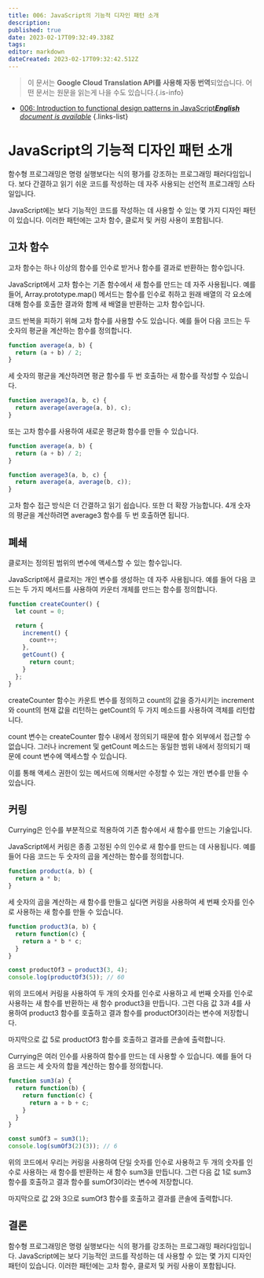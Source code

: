 ```yaml
---
title: 006: JavaScript의 기능적 디자인 패턴 소개
description: 
published: true
date: 2023-02-17T09:32:49.338Z
tags: 
editor: markdown
dateCreated: 2023-02-17T09:32:42.512Z
---
```


> 이 문서는 **Google Cloud Translation API를 사용해 자동 번역**되었습니다.
어떤 문서는 원문을 읽는게 나을 수도 있습니다.{.is-info}



- [006: Introduction to functional design patterns in JavaScript***English** document is available*](/en/Knowledge-base/Functional_JavaScript/Learning/006-introduction-to-functional-design-patterns-in-javascript)
{.links-list}


# JavaScript의 기능적 디자인 패턴 소개

함수형 프로그래밍은 명령 실행보다는 식의 평가를 강조하는 프로그래밍 패러다임입니다. 보다 간결하고 읽기 쉬운 코드를 작성하는 데 자주 사용되는 선언적 프로그래밍 스타일입니다.

JavaScript에는 보다 기능적인 코드를 작성하는 데 사용할 수 있는 몇 가지 디자인 패턴이 있습니다. 이러한 패턴에는 고차 함수, 클로저 및 커링 사용이 포함됩니다.

## 고차 함수

고차 함수는 하나 이상의 함수를 인수로 받거나 함수를 결과로 반환하는 함수입니다.

JavaScript에서 고차 함수는 기존 함수에서 새 함수를 만드는 데 자주 사용됩니다. 예를 들어, Array.prototype.map() 메서드는 함수를 인수로 취하고 원래 배열의 각 요소에 대해 함수를 호출한 결과와 함께 새 배열을 반환하는 고차 함수입니다.

 코드 반복을 피하기 위해 고차 함수를 사용할 수도 있습니다. 예를 들어 다음 코드는 두 숫자의 평균을 계산하는 함수를 정의합니다.

```javascript
function average(a, b) {
  return (a + b) / 2;
}
```

세 숫자의 평균을 계산하려면 평균 함수를 두 번 호출하는 새 함수를 작성할 수 있습니다.

```javascript
function average3(a, b, c) {
  return average(average(a, b), c);
}
```

또는 고차 함수를 사용하여 새로운 평균화 함수를 만들 수 있습니다.

```javascript
function average(a, b) {
  return (a + b) / 2;
}

function average3(a, b, c) {
  return average(a, average(b, c));
}
```

고차 함수 접근 방식은 더 간결하고 읽기 쉽습니다. 또한 더 확장 가능합니다. 4개 숫자의 평균을 계산하려면 average3 함수를 두 번 호출하면 됩니다.

## 폐쇄

클로저는 정의된 범위의 변수에 액세스할 수 있는 함수입니다.

JavaScript에서 클로저는 개인 변수를 생성하는 데 자주 사용됩니다. 예를 들어 다음 코드는 두 가지 메서드를 사용하여 카운터 개체를 만드는 함수를 정의합니다.

```javascript
function createCounter() {
  let count = 0;

  return {
    increment() {
      count++;
    },
    getCount() {
      return count;
    }
  };
}
```

createCounter 함수는 카운트 변수를 정의하고 count의 값을 증가시키는 increment와 count의 현재 값을 리턴하는 getCount의 두 가지 메소드를 사용하여 객체를 리턴합니다.

count 변수는 createCounter 함수 내에서 정의되기 때문에 함수 외부에서 접근할 수 없습니다. 그러나 increment 및 getCount 메소드는 동일한 범위 내에서 정의되기 때문에 count 변수에 액세스할 수 있습니다.

이를 통해 액세스 권한이 있는 메서드에 의해서만 수정할 수 있는 개인 변수를 만들 수 있습니다.

## 커링

Currying은 인수를 부분적으로 적용하여 기존 함수에서 새 함수를 만드는 기술입니다.

JavaScript에서 커링은 종종 고정된 수의 인수로 새 함수를 만드는 데 사용됩니다. 예를 들어 다음 코드는 두 숫자의 곱을 계산하는 함수를 정의합니다.

```javascript
function product(a, b) {
  return a * b;
}
```

세 숫자의 곱을 계산하는 새 함수를 만들고 싶다면 커링을 사용하여 세 번째 숫자를 인수로 사용하는 새 함수를 만들 수 있습니다.

```javascript
function product3(a, b) {
  return function(c) {
    return a * b * c;
  }
}

const productOf3 = product3(3, 4);
console.log(productOf3(5)); // 60
```

위의 코드에서 커링을 사용하여 두 개의 숫자를 인수로 사용하고 세 번째 숫자를 인수로 사용하는 새 함수를 반환하는 새 함수 product3을 만듭니다. 그런 다음 값 3과 4를 사용하여 product3 함수를 호출하고 결과 함수를 productOf3이라는 변수에 저장합니다.

마지막으로 값 5로 productOf3 함수를 호출하고 결과를 콘솔에 출력합니다.

 Currying은 여러 인수를 사용하여 함수를 만드는 데 사용할 수 있습니다. 예를 들어 다음 코드는 세 숫자의 합을 계산하는 함수를 정의합니다.

```javascript
function sum3(a) {
  return function(b) {
    return function(c) {
      return a + b + c;
    }
  }
}

const sumOf3 = sum3(1);
console.log(sumOf3(2)(3)); // 6
```

위의 코드에서 우리는 커링을 사용하여 단일 숫자를 인수로 사용하고 두 개의 숫자를 인수로 사용하는 새 함수를 반환하는 새 함수 sum3을 만듭니다. 그런 다음 값 1로 sum3 함수를 호출하고 결과 함수를 sumOf3이라는 변수에 저장합니다.

마지막으로 값 2와 3으로 sumOf3 함수를 호출하고 결과를 콘솔에 출력합니다.

## 결론

함수형 프로그래밍은 명령 실행보다는 식의 평가를 강조하는 프로그래밍 패러다임입니다. JavaScript에는 보다 기능적인 코드를 작성하는 데 사용할 수 있는 몇 가지 디자인 패턴이 있습니다. 이러한 패턴에는 고차 함수, 클로저 및 커링 사용이 포함됩니다.